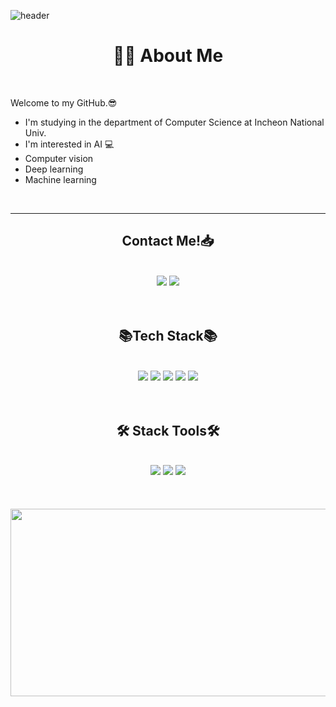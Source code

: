 


![header](https://capsule-render.vercel.app/api?type=waving&color=88A3C9&height=300&section=header&text=Welcome!%20&fontSize=90)

<h1 align="center"> 🧑‍💻 About Me </h1> <br>

Welcome to my GitHub.😎
* I'm studying in the department of Computer Science at Incheon National Univ.
* I'm interested in AI 💻
* Computer vision
* Deep learning
* Machine learning

<br>
<hr>
<h2 align="center">Contact Me!📥</h2><br>
<div align="center"><img src="https://img.shields.io/badge/bluemh24@inu.ac.kr-white?style=flat&logo=Gmail"/></a>
<a href="https://velog.io/@hyukieee"><img src="https://img.shields.io/badge/hyukieee's%20velog-11B48A?style=flat&logo=Vimeo&logoColor=white&link=https://velog.io/@hyukieee"/></a><br><br><br>

<h2 align="center">📚Tech Stack📚</h2> <br>
<div align="center"> <img src="https://img.shields.io/badge/Python-3766AB?style=flat&logo=Python&logoColor=white"/></a> <img src="https://img.shields.io/badge/Java-red?style=flat&logo=Java&logoColor=white"/></a> <img src="https://img.shields.io/badge/C-A8B9CC?style=flat&logo=C&logoColor=white"/></a> <img src="https://img.shields.io/badge/C++-00599C?style=flat&logo=C%2B%2B&logoColor=white"/></a> <img src="https://img.shields.io/badge/HTML-E34F26?style=flat&logo=HTML5&logoColor=white"/></a><br><br><br>


<h2 align="center">🛠️ Stack Tools🛠️ </h2> <br>
<div align="center"> <img src="https://img.shields.io/badge/VScode-007ACC?style=flat&logo=VisualStudioCode&logoColor=white"/></a>  <img src="https://img.shields.io/badge/IntelliJ-000000?style=flat&logo=IntelliJ IDEA&logoColor=white"/></a>   
 <img src="https://img.shields.io/badge/Android Studio-3DDC84?style=flat&logo=Android Studio&logoColor=white"/></a>    </div>
<br><br><br>


<a href="https://github.com/devxb/gitanimals">
<img
  src="https://render.gitanimals.org/farms/hyukieee"
  width="600"
  height="300"
/>
</a>
